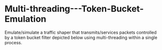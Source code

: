 # Multi-threading---Token-Bucket-Emulation

Emulate/simulate a traffic shaper that transmits/services packets controlled by a token bucket filter depicted below using multi-threading within a single process.


